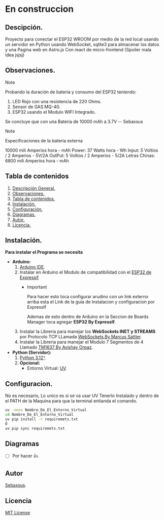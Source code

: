 # En construccion

## Descipción.

Proyecto para conectar el ESP32 WROOM por medio de la red local usando un servidor en Python usando WebSocket, sqlite3 para almacenar los datos y una Pagina web en Astro.js Con react de micro-frontend (Spoiler mala idea jsjsj)


## Observaciones.

> [!NOTE]
>
> Probando la duración de bateria y consumo del ESP32 teniendo:
> 1. LED Rojo con una resistencia de 220 Ohms.
> 2. Sensor de GAS MQ-40.
> 3. ESP32 usando el Modulo WIFI Integrado.
>
> Se concluye que con una Bateria de 10000 mAh a 3.7V
> -- Sebaxsus

> [!NOTE]
>
> Especificaciones de la bateria externa
> 
> 10000 mili Amperios hora - mAh
> Power: 37 Watts hora - Wh
> Input: 5 Voltios / 2 Amperios - 5V/2A
> OutPut: 5 Voltios / 2 Amperios - 5/2A
> Letras Chinas: 6800 mili Amperios hora - mAh


## Tabla de contenidos

1. [Descripción General.](#descipción)
2. [Observaciones.](#observaciones)
3. [Tabla de contenidos.](#tabla-de-contenidos)
4. [Instalación.](#instalación)
5. [Configuración.](#configuracion)
6. [Diagramas.](#diagramas)
7. [Autor.](#autor)
8. [Licencia.](#licencia)

## Instalación.

**Para instalar el Programa se necesita**
- **Arduino:**
    1. [Arduino IDE](https://www.arduino.cc/en/software/).
    2. Instalar en Arduino el Modulo de compatibilidad con el [ESP32 de Expressif](https://docs.espressif.com/projects/arduino-esp32/en/latest/installing.html#installing-using-arduino-ide)
        - > [!IMPORTANT]
          >
          > Para hacer esto toca configurar arudino con un link externo arriba esta el Link de la guia de Instalacion y configuracion por ExpressIf
          >
          > Ademas de esto dentro de Arduino en la Seccion de Boards Manager toca agregar **ESP32 By ExpressIf**.
    3. Instalar la Libreria para manejar los **WebSockets INET y STREAMS** por Protocolo TCP LLamada [WebSockets By Marcus Sattler](https://github.com/Links2004/arduinoWebSockets/tree/master/src).
    4. Instalar la Libreria para manejar el Modulo 7 Segmentos de 4 Llamado [TM1637 By Avishay Orpaz](https://github.com/avishorp/TM1637).
- **Python (Servidor):**
    1. [Python 3.12^](https://www.python.org/downloads/).
    2. **Opcional:**
        - Entorno Virtual: [UV](https://github.com/astral-sh/uv/blob/main/README.md).

## Configuracion.

No es necesario, Lo unico es si se va usar UV Tenerlo Instalado y dentro de el PATH de la Maquina para que la terminal entianda el comando.

```bash
uv -venv Nombre_De_El_Entorno_Virtual
cd Nombre_De_El_Entorno_Virtual
uv pip install -r requiremets.txt
Ó
uv pip sync requiremets.txt
```

## Diagramas

- [ ] Por hacer 👍.

## Autor

[Sebaxsus](https://github.com/Sebaxsus).

## Licencia

[MIT License](./LICENSE)
